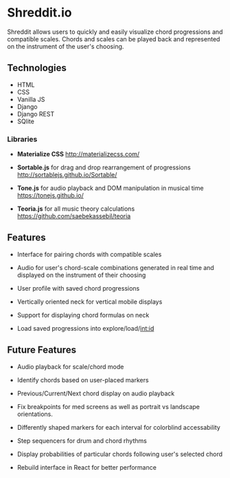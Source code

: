 # Shreddit.io

Shreddit allows users to quickly and easily visualize chord progressions and compatible scales. Chords and scales can be played back and represented on the instrument of the user's choosing.

## Technologies

- HTML
- CSS
- Vanilla JS
- Django
- Django REST
- SQlite

### Libraries

- **Materialize CSS**
<http://materializecss.com/>

- **Sortable.js** for drag and drop rearrangement of progressions
<http://sortablejs.github.io/Sortable/>

- **Tone.js** for audio playback and DOM manipulation in musical time <https://tonejs.github.io/>

- **Teoria.js** for all music theory calculations
<https://github.com/saebekassebil/teoria>

## Features

- Interface for pairing chords with compatible scales

- Audio for user's chord-scale combinations generated in real time and displayed on the instrument of their choosing

- User profile with saved chord progressions

- Vertically oriented neck for vertical mobile displays

- Support for displaying chord formulas on neck

- Load saved progressions into explore/load/<int:id>

## Future Features

- Audio playback for scale/chord mode

- Identify chords based on user-placed markers

- Previous/Current/Next chord display on audio playback

- Fix breakpoints for med screens as well as portrait vs landscape orientations.

- Differently shaped markers for each interval for colorblind accessability

- Step sequencers for drum and chord rhythms

- Display probabilities of particular chords following user's selected chord

- Rebuild interface in React for better performance
